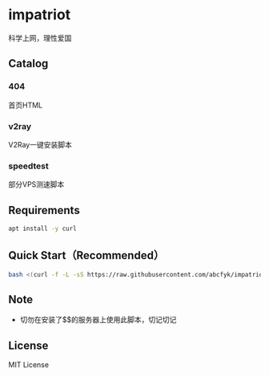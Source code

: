 # impatriot
科学上网，理性爱国

## Catalog
### 404
首页HTML

### v2ray
V2Ray一键安装脚本

### speedtest
部分VPS测速脚本

## Requirements
```bash
apt install -y curl
```

## Quick Start（Recommended）
```bash
bash <(curl -f -L -sS https://raw.githubusercontent.com/abcfyk/impatriot/master/v2ray/ws_nginx_tls.sh)
```

## Note
- 切勿在安装了$$的服务器上使用此脚本，切记切记

## License
MIT License
